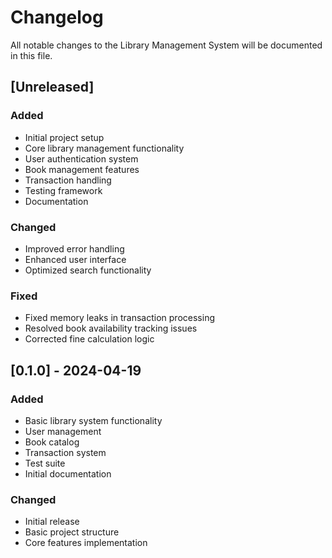 # Changelog

All notable changes to the Library Management System will be documented in this file.

## [Unreleased]

### Added
- Initial project setup
- Core library management functionality
- User authentication system
- Book management features
- Transaction handling
- Testing framework
- Documentation

### Changed
- Improved error handling
- Enhanced user interface
- Optimized search functionality

### Fixed
- Fixed memory leaks in transaction processing
- Resolved book availability tracking issues
- Corrected fine calculation logic

## [0.1.0] - 2024-04-19

### Added
- Basic library system functionality
- User management
- Book catalog
- Transaction system
- Test suite
- Initial documentation

### Changed
- Initial release
- Basic project structure
- Core features implementation 